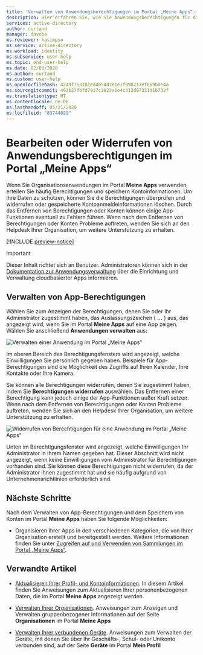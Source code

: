 ```yaml
---
title: 'Verwalten von Anwendungsberechtigungen im Portal „Meine Apps“: Azure Active Directory | Microsoft-Dokumentation'
description: Hier erfahren Sie, wie Sie Anwendungsberechtigungen für die cloudbasierten Apps Ihrer Organisation über das Portal „Meine Apps“ verwalten.
services: active-directory
author: curtand
manager: daveba
ms.reviewer: kasimpso
ms.service: active-directory
ms.workload: identity
ms.subservice: user-help
ms.topic: end-user-help
ms.date: 02/03/2020
ms.author: curtand
ms.custom: user-help
ms.openlocfilehash: 4249f753181ea4b54d7e1e1f098717ef669bae4a
ms.sourcegitcommit: 493b27fbfd7917c3823a1e4c313d07331d1b732f
ms.translationtype: HT
ms.contentlocale: de-DE
ms.lasthandoff: 05/21/2020
ms.locfileid: "83744029"
---
```

# <a name="edit-or-revoke-application-permissions-in-the-my-apps-portal"></a>Bearbeiten oder Widerrufen von Anwendungsberechtigungen im Portal „Meine Apps“

Wenn Sie Organisationsanwendungen im Portal **Meine Apps** verwenden, erteilen Sie häufig Berechtigungen und speichern Kontoinformationen. Um Ihre Daten zu schützen, können Sie die Berechtigungen überprüfen und widerrufen oder gespeicherte Kontoanmeldeinformationen löschen. Durch das Entfernen von Berechtigungen oder Konten können einige App-Funktionen eventuell zu Fehlern führen. Wenn nach dem Entfernen von Berechtigungen oder Konten Probleme auftreten, wenden Sie sich an den Helpdesk Ihrer Organisation, um weitere Unterstützung zu erhalten.

[!INCLUDE [preview-notice](../../../includes/active-directory-end-user-my-apps-and-workspaces.md)]

>[!Important]
>Dieser Inhalt richtet sich an Benutzer. Administratoren können sich in der [Dokumentation zur Anwendungsverwaltung](https://docs.microsoft.com/azure/active-directory/manage-apps/access-panel-workspaces) über die Einrichtung und Verwaltung cloudbasierter Apps informieren.

## <a name="manage-app-permissions"></a>Verwalten von App-Berechtigungen

Wählen Sie zum Anzeigen der Berechtigungen, denen Sie oder Ihr Administrator zugestimmt haben, das Auslassungszeichen ( **...** ) aus, das angezeigt wird, wenn Sie im Portal **Meine Apps** auf eine App zeigen. Wählen Sie anschließend **Anwendungen verwalten** aus:

![Verwalten einer Anwendung im Portal „Meine Apps“](media/my-applications-portal-permissions-saved-accounts/manage-your-application.png)

Im oberen Bereich des Berechtigungsfensters wird angezeigt, welche Einwilligungen Sie persönlich gegeben haben. Beispiele für App-Berechtigungen sind die Möglichkeit des Zugriffs auf Ihren Kalender, Ihre Kontakte oder Ihre Kamera.

Sie können alle Berechtigungen widerrufen, denen Sie zugestimmt haben, indem Sie **Berechtigungen widerrufen** auswählen. Das Entfernen einer Berechtigung kann jedoch einige der App-Funktionen außer Kraft setzen. Wenn nach dem Entfernen von Berechtigungen oder Konten Probleme auftreten, wenden Sie sich an den Helpdesk Ihrer Organisation, um weitere Unterstützung zu erhalten.

![Widerrufen von Berechtigungen für eine Anwendung im Portal „Meine Apps“](media/my-applications-portal-permissions-saved-accounts/revoke-permissions.png)

Unten im Berechtigungsfenster wird angezeigt, welche Einwilligungen Ihr Administrator in Ihrem Namen gegeben hat. Dieser Abschnitt wird nicht angezeigt, wenn keine Einwilligungen vom Administrator für Berechtigungen vorhanden sind. Sie können diese Berechtigungen nicht widerrufen, da der Administrator ihnen zugestimmt hat und sie häufig aufgrund von Unternehmensrichtlinien erforderlich sind.

## <a name="next-steps"></a>Nächste Schritte

Nach dem Verwalten von App-Berechtigungen und dem Speichern von Konten im Portal **Meine Apps** haben Sie folgende Möglichkeiten:

- Organisieren Ihrer Apps in den verschiedenen Kategorien, die von Ihrer Organisation erstellt und bereitgestellt werden. Weitere Informationen finden Sie unter [Zugreifen auf und Verwenden von Sammlungen im Portal „Meine Apps“](my-applications-portal-workspaces.md).

## <a name="related-articles"></a>Verwandte Artikel

- [Aktualisieren Ihrer Profil- und Kontoinformationen](my-account-portal-overview.md). In diesem Artikel finden Sie Anweisungen zum Aktualisieren Ihrer personenbezogenen Daten, die im Portal **Meine Apps** angezeigt werden.

- [Verwalten Ihrer Organisationen](my-account-portal-organizations-page.md). Anweisungen zum Anzeigen und Verwalten gruppenbezogener Informationen auf der Seite **Organisationen** im Portal **Meine Apps**

- [Verwalten Ihrer verbundenen Geräte](my-account-portal-devices-page.md). Anweisungen zum Verwalten der Geräte, mit denen Sie über Ihr Geschäfts-, Schul- oder Unikonto verbunden sind, auf der Seite **Geräte** im Portal **Mein Profil**
